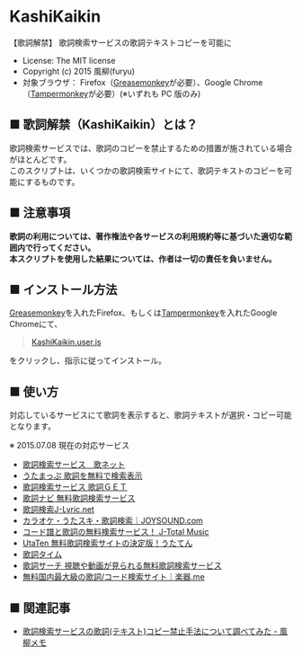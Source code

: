 KashiKaikin
===========
【歌詞解禁】 歌詞検索サービスの歌詞テキストコピーを可能に  
- License: The MIT license  
- Copyright (c) 2015 風柳(furyu)  
- 対象ブラウザ： Firefox（[Greasemonkey](https://addons.mozilla.org/ja/firefox/addon/greasemonkey/)が必要）、Google Chrome（[Tampermonkey](https://chrome.google.com/webstore/detail/tampermonkey/dhdgffkkebhmkfjojejmpbldmpobfkfo?hl=ja)が必要）(※いずれも PC 版のみ)  


■ 歌詞解禁（KashiKaikin）とは？
---
歌詞検索サービスでは、歌詞のコピーを禁止するための措置が施されている場合がほとんどです。  
このスクリプトは、いくつかの歌詞検索サイトにて、歌詞テキストのコピーを可能にするものです。  


■ 注意事項
---
**歌詞の利用については、著作権法や各サービスの利用規約等に基づいた適切な範囲内で行ってください。**  
**本スクリプトを使用した結果については、作者は一切の責任を負いません。**  


■ インストール方法
---
[Greasemonkey](https://addons.mozilla.org/ja/firefox/addon/greasemonkey/)を入れたFirefox、もしくは[Tampermonkey](https://chrome.google.com/webstore/detail/tampermonkey/dhdgffkkebhmkfjojejmpbldmpobfkfo?hl=ja)を入れたGoogle Chromeにて、  

> [KashiKaikin.user.js](https://github.com/furyutei/KashiKaikin/raw/master/KashiKaikin.user.js)  

をクリックし、指示に従ってインストール。  


■ 使い方
---
対応しているサービスにて歌詞を表示すると、歌詞テキストが選択・コピー可能となります。  

※ 2015.07.08 現在の対応サービス  
- [歌詞検索サービス　歌ネット](http://www.uta-net.com/)  
- [うたまっぷ 歌詞を無料で検索表示](http://www.utamap.com/)  
- [歌詞検索サービス 歌詞ＧＥＴ](http://www.kget.jp/)  
- [歌詞ナビ 無料歌詞検索サービス](http://kashinavi.com/)  
- [歌詞検索J-Lyric.net](http://j-lyric.net/)  
- [カラオケ・うたスキ・歌詞検索｜JOYSOUND.com](https://www.joysound.com/web/)  
- [コード譜と歌詞の無料検索サービス！ J-Total Music](http://music.j-total.net/)  
- [UtaTen 無料歌詞検索サイトの決定版！うたてん](http://utaten.com/)  
- [歌詞タイム](http://www.kasi-time.com/)  
- [歌詞サーチ 視聴や動画が見られる無料歌詞検索サービス](http://kashisearch.jp/)  
- [無料国内最大級の歌詞/コード検索サイト｜楽器.me](http://gakufu.gakki.me/)


■ 関連記事
---
- [歌詞検索サービスの歌詞(テキスト)コピー禁止手法について調べてみた - 風柳メモ](http://d.hatena.ne.jp/furyu-tei/20150706/1436182102)  
